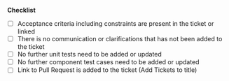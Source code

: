 **Checklist**

- [ ] Acceptance criteria including constraints are present in the ticket or linked
- [ ] There is no communication or clarifications that has not been added to the ticket
- [ ] No further unit tests need to be added or updated
- [ ] No further component test cases need to be added or updated
- [ ] Link to Pull Request is added to the ticket (Add Tickets to title)
